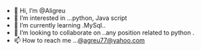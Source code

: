 - 👋 Hi, I’m @Aligreu
- 👀 I’m interested in ...python, Java script 
- 🌱 I’m currently learning .MySql..
- 💞️ I’m looking to collaborate on ..any position related to python .
- 📫 How to reach me ...@agreu77@yahoo.com

<!---
Aligreu/Aligreu is a ✨ special ✨ repository because its `README.md` (this file) appears on your GitHub profile.
You can click the Preview link to take a look at your changes.
--->

